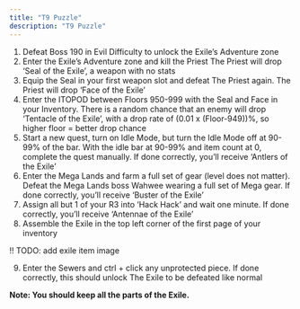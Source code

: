 ```yaml
---
title: "T9 Puzzle"
description: "T9 Puzzle"
---
```


1. Defeat Boss 190 in Evil Difficulty to unlock the Exile’s Adventure zone
2. Enter the Exile’s Adventure zone and kill the Priest The Priest will drop ‘Seal of the Exile’, a weapon with no stats
3. Equip the Seal in your first weapon slot and defeat The Priest again. The Priest will drop ‘Face of the Exile’
4. Enter the ITOPOD between Floors 950-999 with the Seal and Face in your Inventory. There is a random chance that an enemy will drop ‘Tentacle of the Exile’, with a drop rate of (0.01 x (Floor-949))%, so higher floor = better drop chance
5. Start a new quest, turn on Idle Mode, but turn the Idle Mode off at 90-99% of the bar. With the idle bar at 90-99% and item count at 0, complete the quest manually. If done correctly, you’ll receive ‘Antlers of the Exile’
6. Enter the Mega Lands and farm a full set of gear (level does not matter). Defeat the Mega Lands boss Wahwee wearing a full set of Mega gear. If done correctly, you’ll receive ‘Buster of the Exile’
7. Assign all but 1 of your R3 into ‘Hack Hack’ and wait one minute. If done correctly, you’ll receive ‘Antennae of the Exile’
8. Assemble the Exile in the top left corner of the first page of your inventory

!! TODO: add exile item image

9. Enter the Sewers and ctrl + click any unprotected piece. If done correctly, this should unlock The Exile to be defeated like normal

**Note: You should keep all the parts of the Exile.**